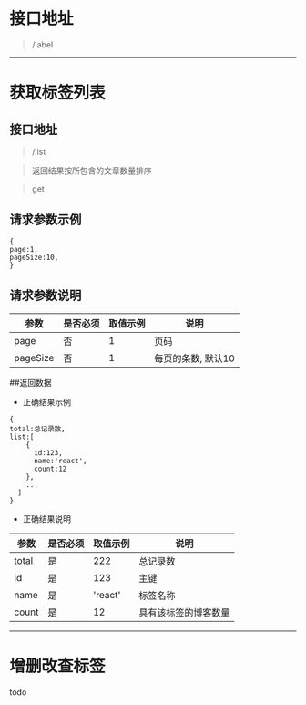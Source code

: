 # 接口地址
>/label

***
# 获取标签列表
## 接口地址
>/list

>返回结果按所包含的文章数量排序

>get
## 请求参数示例
```
{
page:1,
pageSize:10,
}
```

## 请求参数说明
 | 参数    | 是否必须 |    取值示例     |   说明 | 
 | ---    | --- | ---         | ---      | 
 | page | 否 | 1 | 页码 | 
 | pageSize| 否 | 1 | 每页的条数, 默认10 | 

 
##返回数据
- 正确结果示例
```
{
total:总记录数,
list:[
	{
	  id:123,
	  name:'react',
	  count:12
 	},
 	...
  ]
}
```
- 正确结果说明

 | 参数    | 是否必须 |    取值示例     |   说明 | 
 | ---    | --- | ---         | ---      | 
 | total | 是 | 222| 总记录数 | 
 | id |  是 | 123 | 主键 |  
 | name| 是 | 'react' | 标签名称 | 
 | count| 是 | 12 | 具有该标签的博客数量 | 

***

# 增删改查标签
todo
